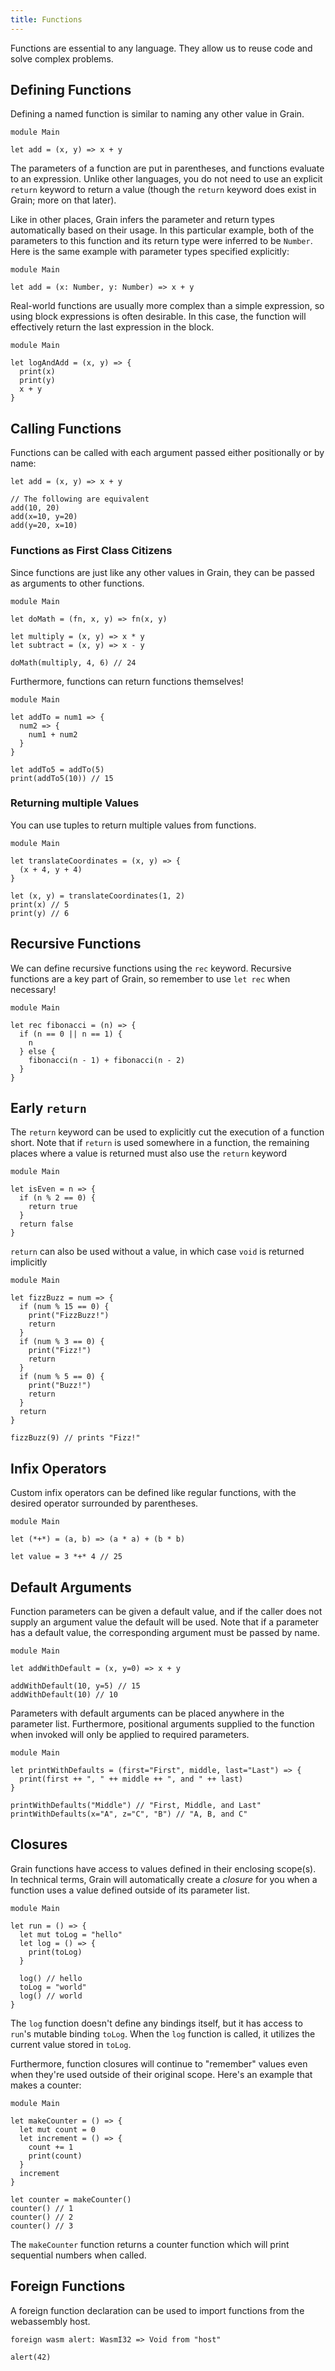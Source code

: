```yaml
---
title: Functions
---
```


Functions are essential to any language. They allow us to reuse code and solve complex problems.

## Defining Functions

Defining a named function is similar to naming any other value in Grain.

```grain
module Main

let add = (x, y) => x + y
```

The parameters of a function are put in parentheses, and functions evaluate to an expression. Unlike other languages, you do not need to use an explicit `return` keyword to return a value (though the `return` keyword does exist in Grain; more on that later).

Like in other places, Grain infers the parameter and return types automatically based on their usage. In this particular example, both of the parameters to this function and its return type were inferred to be `Number`. Here is the same example with parameter types specified explicitly:

```grain
module Main

let add = (x: Number, y: Number) => x + y
```

Real-world functions are usually more complex than a simple expression, so using block expressions is often desirable. In this case, the function will effectively return the last expression in the block.

```grain
module Main

let logAndAdd = (x, y) => {
  print(x)
  print(y)
  x + y
}
```

## Calling Functions

Functions can be called with each argument passed either positionally or by name:

```grain
let add = (x, y) => x + y

// The following are equivalent
add(10, 20)
add(x=10, y=20)
add(y=20, x=10)
```

### Functions as First Class Citizens

Since functions are just like any other values in Grain, they can be passed as arguments to other functions.

```grain
module Main

let doMath = (fn, x, y) => fn(x, y)

let multiply = (x, y) => x * y
let subtract = (x, y) => x - y

doMath(multiply, 4, 6) // 24
```

Furthermore, functions can return functions themselves!

```grain
module Main

let addTo = num1 => {
  num2 => {
    num1 + num2
  }
}

let addTo5 = addTo(5)
print(addTo5(10)) // 15
```

### Returning multiple Values

You can use tuples to return multiple values from functions.

```grain
module Main

let translateCoordinates = (x, y) => {
  (x + 4, y + 4)
}

let (x, y) = translateCoordinates(1, 2)
print(x) // 5
print(y) // 6
```

## Recursive Functions

We can define recursive functions using the `rec` keyword. Recursive functions are a key part of Grain, so remember to use `let rec` when necessary!

```grain
module Main

let rec fibonacci = (n) => {
  if (n == 0 || n == 1) {
    n
  } else {
    fibonacci(n - 1) + fibonacci(n - 2)
  }
}
```

## Early `return`

The `return` keyword can be used to explicitly cut the execution of a function short. Note that if `return` is used somewhere in a function, the remaining places where a value is returned must also use the `return` keyword

```grain
module Main

let isEven = n => {
  if (n % 2 == 0) {
    return true
  }
  return false
}
```

`return` can also be used without a value, in which case `void` is returned implicitly

```grain
module Main

let fizzBuzz = num => {
  if (num % 15 == 0) {
    print("FizzBuzz!")
    return
  }
  if (num % 3 == 0) {
    print("Fizz!")
    return
  }
  if (num % 5 == 0) {
    print("Buzz!")
    return
  }
  return
}

fizzBuzz(9) // prints "Fizz!"
```

## Infix Operators

Custom infix operators can be defined like regular functions, with the desired operator surrounded by parentheses.

```grain
module Main

let (*+*) = (a, b) => (a * a) + (b * b)

let value = 3 *+* 4 // 25
```

## Default Arguments

Function parameters can be given a default value, and if the caller does not supply an argument value the default will be used. Note that if a parameter has a default value, the corresponding argument must be passed by name.

```grain
module Main

let addWithDefault = (x, y=0) => x + y

addWithDefault(10, y=5) // 15
addWithDefault(10) // 10
```

Parameters with default arguments can be placed anywhere in the parameter list. Furthermore, positional arguments supplied to the function when invoked will only be applied to required parameters.

```grain
module Main

let printWithDefaults = (first="First", middle, last="Last") => {
  print(first ++ ", " ++ middle ++ ", and " ++ last)
}

printWithDefaults("Middle") // "First, Middle, and Last"
printWithDefaults(x="A", z="C", "B") // "A, B, and C"
```

## Closures

Grain functions have access to values defined in their enclosing scope(s). In technical terms, Grain will automatically create a _closure_ for you when a function uses a value defined outside of its parameter list.

```grain
module Main

let run = () => {
  let mut toLog = "hello"
  let log = () => {
    print(toLog)
  }

  log() // hello
  toLog = "world"
  log() // world
}
```

The `log` function doesn't define any bindings itself, but it has access to `run`'s mutable binding `toLog`. When the `log` function is called, it utilizes the current value stored in `toLog`.

Furthermore, function closures will continue to "remember" values even when they're used outside of their original scope. Here's an example that makes a counter:

```grain
module Main

let makeCounter = () => {
  let mut count = 0
  let increment = () => {
    count += 1
    print(count)
  }
  increment
}

let counter = makeCounter()
counter() // 1
counter() // 2
counter() // 3
```

The `makeCounter` function returns a counter function which will print sequential numbers when called.

## Foreign Functions

A foreign function declaration can be used to import functions from the webassembly host.

```grain
foreign wasm alert: WasmI32 => Void from "host"

alert(42)
```
